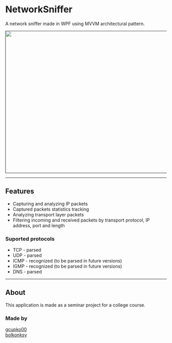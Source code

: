# NetworkSniffer

A network sniffer made in WPF using MVVM architectural pattern.

<a href="">
<img src="https://raw.githubusercontent.com/gcupko00/NetworkSniffer/master/NetworkSniffer_demo.gif" height="444" width="663" border="black"/>
</a>

---

## Features
- Capturing and analyzing IP packets
- Captured packets statistics tracking
- Analyzing transport layer packets
- Filtering incoming and received packets by transport protocol, IP address, port and length

### Suported protocols
- TCP - parsed
- UDP - parsed
- ICMP - recognized (to be parsed in future versions)
- IGMP - recognized (to be parsed in future versions)
- DNS - parsed

---

## About
This application is made as a seminar project for a college course.

### Made by
<a href="https://github.com/gcupko00/">gcupko00</a></br>
<a href="https://github.com/bolkonksy/">bolkonksy</a>
